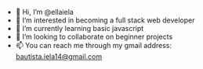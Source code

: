 - 👋 Hi, I’m @ellaiela
- 👀 I’m interested in becoming a full stack web developer
- 🌱 I’m currently learning basic javascript
- 💞️ I’m looking to collaborate on beginner projects
- 📫 You can reach me through my gmail address: bautista.iela14@gmail.com

<!---
ellaiela/ellaiela is a ✨ special ✨ repository because its `README.md` (this file) appears on your GitHub profile.
You can click the Preview link to take a look at your changes.
--->
